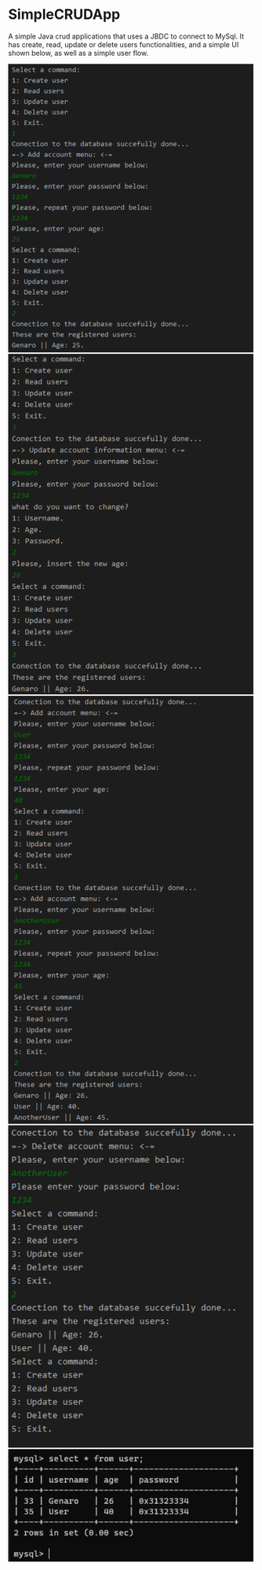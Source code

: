 # SimpleCRUDApp
A simple Java crud applications that uses a JBDC to connect to MySql. It has create, read, update or delete users functionalities, and a simple UI shown below, as well as a simple user flow.

<div style="display: inline-block;">
  <img src="SimpleCRUDAppPhotos/1 - UserCreation.png" alt="User create" width="500"/>
  <img src="SimpleCRUDAppPhotos/2 - UserModify.png" alt="User modify" width="500"/>
  <img src="SimpleCRUDAppPhotos/3 - TwoMoreUsers.png" alt="Two more create" width="500"/>
  <img src="SimpleCRUDAppPhotos/4 - Deleteing one user .png" alt="Deleting user" width="500"/>
  <img src="SimpleCRUDAppPhotos/5 - Database Result.png" alt="Databse result" width="500"/>
 
</div>
